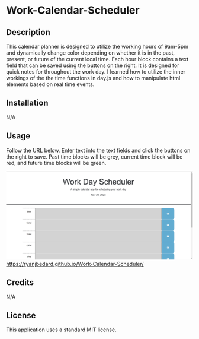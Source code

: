 # Work-Calendar-Scheduler

## Description

This calendar planner is designed to utilize the working hours of 9am-5pm and dynamically change color depending on whether it is in the past, present, or future of the current local time. Each hour block contains a text field that can be saved using the buttons on the right. It is designed for quick notes for throughout the work day. I learned how to utilize the inner workings of the the time functions in day.js and how to manipulate html elements based on real time events.

## Installation

N/A

## Usage

Follow the URL below. Enter text into the text fields and click the buttons on the right to save. Past time blocks will be grey, current time block will be red, and future time blocks will be green.

![alt text](./Assets/Images/Screenshot%202023-11-20%20214715.png)
https://ryanjbedard.github.io/Work-Calendar-Scheduler/

## Credits

N/A

## License

This application uses a standard MIT license.

